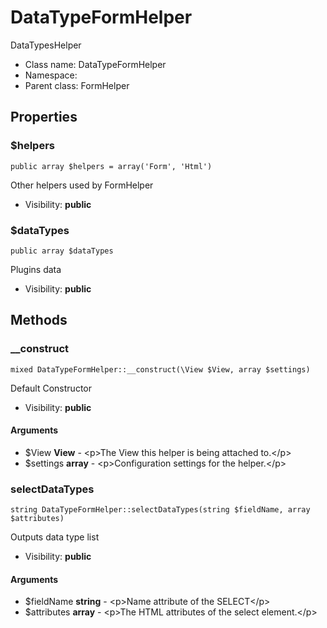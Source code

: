 DataTypeFormHelper
===============

DataTypesHelper




* Class name: DataTypeFormHelper
* Namespace: 
* Parent class: FormHelper





Properties
----------


### $helpers

    public array $helpers = array('Form', 'Html')

Other helpers used by FormHelper



* Visibility: **public**


### $dataTypes

    public array $dataTypes

Plugins data



* Visibility: **public**


Methods
-------


### __construct

    mixed DataTypeFormHelper::__construct(\View $View, array $settings)

Default Constructor



* Visibility: **public**


#### Arguments
* $View **View** - &lt;p&gt;The View this helper is being attached to.&lt;/p&gt;
* $settings **array** - &lt;p&gt;Configuration settings for the helper.&lt;/p&gt;



### selectDataTypes

    string DataTypeFormHelper::selectDataTypes(string $fieldName, array $attributes)

Outputs data type list



* Visibility: **public**


#### Arguments
* $fieldName **string** - &lt;p&gt;Name attribute of the SELECT&lt;/p&gt;
* $attributes **array** - &lt;p&gt;The HTML attributes of the select element.&lt;/p&gt;


